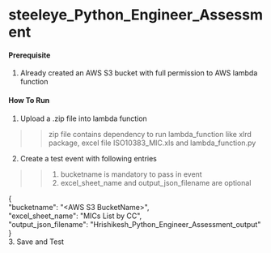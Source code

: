 # steeleye_Python_Engineer_Assessment

#### Prerequisite
1. Already created an AWS S3 bucket with full permission to AWS lambda function

#### How To Run
1. Upload a .zip file into lambda function
>> zip file contains dependency to run lambda_function like xlrd package, excel file ISO10383_MIC.xls and lambda_function.py

2. Create a test event with following entries       
>> 1. bucketname is mandatory to pass in event         
>> 2. excel_sheet_name and output_json_filename are optional            

{         
  "bucketname": "\<AWS S3 BucketName>",            
  "excel_sheet_name": "MICs List by CC",           
  "output_json_filename": "Hrishikesh_Python_Engineer_Assessment_output"         
}     
3. Save and Test
